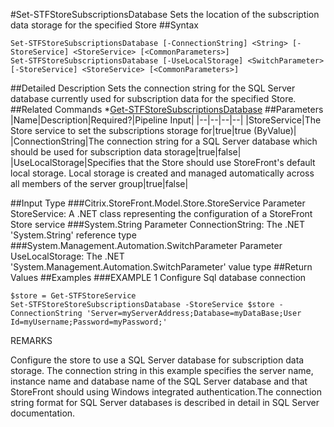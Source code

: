 #Set-STFStoreSubscriptionsDatabase
Sets the location of the subscription data storage for the specified Store
##Syntax
```Set-STFStoreSubscriptionsDatabase [-ConnectionString] <String> [-StoreService] <StoreService> [<CommonParameters>]
Set-STFStoreSubscriptionsDatabase [-UseLocalStorage] <SwitchParameter> [-StoreService] <StoreService> [<CommonParameters>]
```
##Detailed Description
Sets the connection string for the SQL Server database currently used for subscription data for the specified Store.
##Related Commands
*[Get-STFStoreSubscriptionsDatabase](Get-STFStoreSubscriptionsDatabase)
##Parameters
|Name|Description|Required?|Pipeline Input||--|--|--|--||StoreService|The Store service to set the subscriptions storage for|true|true (ByValue)||ConnectionString|The connection string for a SQL Server database which should be used for subscription data storage|true|false||UseLocalStorage|Specifies that the Store should use StoreFront's default local storage. Local storage is created and managed automatically across all members of the server group|true|false|##Input Type
###Citrix.StoreFront.Model.Store.StoreService
Parameter StoreService: A .NET class representing the configuration of a StoreFront Store service
###System.String
Parameter ConnectionString: The .NET 'System.String' reference type
###System.Management.Automation.SwitchParameter
Parameter UseLocalStorage: The .NET 'System.Management.Automation.SwitchParameter' value type
##Return Values
##Examples
###EXAMPLE 1 Configure Sql database connection
```$store = Get-STFStoreService
Set-STFStoreStoreSubscriptionsDatabase -StoreService $store -ConnectionString 'Server=myServerAddress;Database=myDataBase;User Id=myUsername;Password=myPassword;'
```
REMARKS

Configure the store to use a SQL Server database for subscription data storage.
The connection string in this example specifies the server name, instance name and
database name of the SQL Server database and that StoreFront should using Windows
integrated authentication.The connection string format for SQL Server databases is
described in detail in SQL Server documentation.
